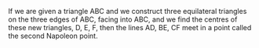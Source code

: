 If we are given a triangle ABC and we construct three equilateral
triangles on the three edges of ABC, facing into ABC, and we find the
centres of these new triangles, D, E, F, then the lines AD, BE, CF meet
in a point called the second Napoleon point.
